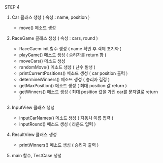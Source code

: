 STEP 4

1. Car 클래스 생성 ( 속성 : name, position )
   - move() 메소드 생성
   
2. RaceGame 클래스 생성 ( 속성 : cars, round )
   - RaceGaem init 함수 생성 ( name 확인 후 객체 초기화 )
   - playGame() 메소드 생성 ( 승리자를 return 함 )
   - moveCars() 메소드 생성
   - randomMove() 메소드 생성 ( 난수 발생 )
   - printCurrentPositions() 메소드 생성 ( car position 출력 )
   - determineWinners() 메소드 생성 ( 승리자 결정 )
   - getMaxPosition() 메소드 생성 ( 최대 position 값 return )
   - getWinners() 메소드 생성 ( 최대 position 값을 가진 car를 문자열로 return )

3. InputView 클래스 생성
   - inputCarNames() 메소드 생성 ( 자동차 이름 입력 )
   - inputRound() 메소드 생성 ( 라운드 입력 )

4. ResultView 클래스 생성
   - printWinners() 메소드 생성 ( 승리자 출력 )

5. main 함수, TestCase 생성
